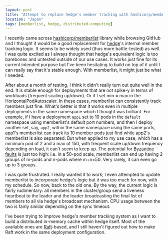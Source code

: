 ```yaml
---
layout: post
title: "Attempt to replace hedge's member tracking with hashicorp/memberlist"
location: "Japan"
tags: [memberlist, hedge, distributed-computing]
---
```


I recently came across [hashicorp/memberlist](https://github.com/hashicorp/memberlist) library while browsing GitHub and I thought it would be a good replacement for [hedge](https://github.com/flowerinthenight/hedge)'s internal member tracking logic. It seems to be widely used (thus more battle-tested) as well. I was quite excited as I always thought that hedge's equivalent logic is too barebones and untested outside of our use cases. It works just fine for its current intended purpose but I've been hesitating to build on top of it until I can really say that it's stable enough. With memberlist, it might just be what I needed.

After about a month of testing, I think it didn't really turn out quite well in the end. It is stable enough for deployments that are not spike-y in terms of workloads (frequent scaling up/down). Or if I set min = max in the HorizontalPodAutoscaler. In these cases, memberlist can consistently track members just fine. What's better is that it works even in multiple deployments in the same namespace which I thought was brilliant. For example, if I have a deployment `app1` set to 10 pods in the `default` namespace using memberlist's default port numbers, and then I deploy another set, say, `app2`, within the same namespace using the same ports, app1's memberlist can track its 10 member pods just find while app2's memberlist is also separated. But when applied to my use case, which has a minimum pod of 2 and a max of 150, with frequent scale up/down frequency depending on load, it can't seem to keep up. The potential for [Byzantine faults](https://en.wikipedia.org/wiki/Byzantine_fault) is just too high: i.e. in a 50-pod scale, memberlist can end up having 2 groups of m-pods and n-pods where m+n=50. Very rarely, it can even go up to 3 groups.

I was quite frustrated. I really wanted it to work; I even attempted to update memberlist to incorporate hedge's logic but it was too much for now, with my schedule. So now, back to the old one. By the way, the current logic is fairly rudimentary: all members in the cluster/group send a liveness heartbeat to the leader and the leader broadcasting the final list of members to all via hedge's broadcast mechanism. CPU usage between the two is fairly similar depending on the sync timeout.

I've been trying to improve hedge's member tracking system as I want to build a distributed in-memory cache within hedge itself. Most of the available ones are [Raft](https://raft.github.io/)-based, and I still haven't figured out how to make Raft work in the same deployment configuration.
